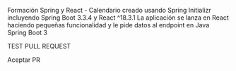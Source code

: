 Formación Spring y React - Calendario creado usando Spring Initializr incluyendo Spring Boot 3.3.4 y React ^18.3.1
La aplicación se lanza en React haciendo pequeñas funcionalidad y le pide datos al endpoint en Java Spring Boot 3


TEST PULL REQUEST

Aceptar PR